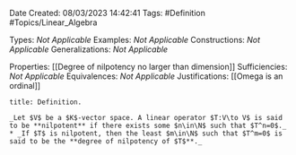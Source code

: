 <div class="topSpace"></div>

Date Created: 08/03/2023 14:42:41
Tags: #Definition #Topics/Linear_Algebra

Types: _Not Applicable_
Examples: _Not Applicable_
Constructions: _Not Applicable_
Generalizations: _Not Applicable_

Properties: [[Degree of nilpotency no larger than dimension]]
Sufficiencies: _Not Applicable_
Equivalences: _Not Applicable_
Justifications: [[Omega is an ordinal]]

``` ad-Definition
title: Definition.

_Let $V$ be a $K$-vector space. A linear operator $T:V\to V$ is said to be **nilpotent** if there exists some $n\in\N$ such that $T^n=0$._
* _If $T$ is nilpotent, then the least $m\in\N$ such that $T^m=0$ is said to be the **degree of nilpotency of $T$**._

```
